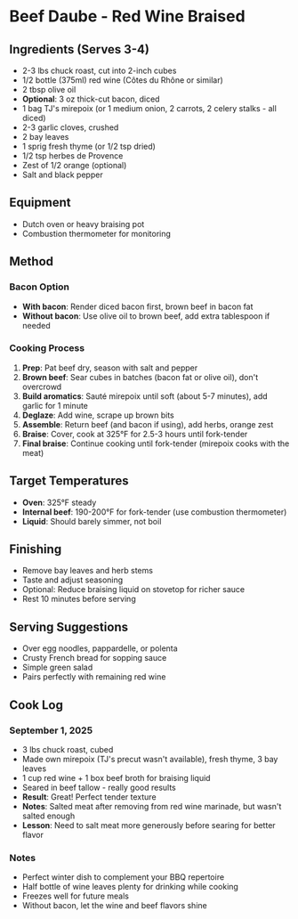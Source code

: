 # Beef Daube - Red Wine Braised

## Ingredients (Serves 3-4)
* 2-3 lbs chuck roast, cut into 2-inch cubes
* 1/2 bottle (375ml) red wine (Côtes du Rhône or similar)
* 2 tbsp olive oil
* **Optional**: 3 oz thick-cut bacon, diced
* 1 bag TJ's mirepoix (or 1 medium onion, 2 carrots, 2 celery stalks - all diced)
* 2-3 garlic cloves, crushed
* 2 bay leaves
* 1 sprig fresh thyme (or 1/2 tsp dried)
* 1/2 tsp herbes de Provence
* Zest of 1/2 orange (optional)
* Salt and black pepper

## Equipment
* Dutch oven or heavy braising pot
* Combustion thermometer for monitoring

## Method

### Bacon Option
* **With bacon**: Render diced bacon first, brown beef in bacon fat
* **Without bacon**: Use olive oil to brown beef, add extra tablespoon if needed

### Cooking Process
1. **Prep**: Pat beef dry, season with salt and pepper
2. **Brown beef**: Sear cubes in batches (bacon fat or olive oil), don't overcrowd
3. **Build aromatics**: Sauté mirepoix until soft (about 5-7 minutes), add garlic for 1 minute
4. **Deglaze**: Add wine, scrape up brown bits
5. **Assemble**: Return beef (and bacon if using), add herbs, orange zest
6. **Braise**: Cover, cook at 325°F for 2.5-3 hours until fork-tender
7. **Final braise**: Continue cooking until fork-tender (mirepoix cooks with the meat)

## Target Temperatures
* **Oven**: 325°F steady
* **Internal beef**: 190-200°F for fork-tender (use combustion thermometer)
* **Liquid**: Should barely simmer, not boil

## Finishing
* Remove bay leaves and herb stems
* Taste and adjust seasoning
* Optional: Reduce braising liquid on stovetop for richer sauce
* Rest 10 minutes before serving

## Serving Suggestions
* Over egg noodles, pappardelle, or polenta
* Crusty French bread for sopping sauce
* Simple green salad
* Pairs perfectly with remaining red wine

## Cook Log

### September 1, 2025
* 3 lbs chuck roast, cubed
* Made own mirepoix (TJ's precut wasn't available), fresh thyme, 3 bay leaves
* 1 cup red wine + 1 box beef broth for braising liquid
* Seared in beef tallow - really good results
* **Result**: Great! Perfect tender texture
* **Notes**: Salted meat after removing from red wine marinade, but wasn't salted enough
* **Lesson**: Need to salt meat more generously before searing for better flavor

### Notes
* Perfect winter dish to complement your BBQ repertoire
* Half bottle of wine leaves plenty for drinking while cooking
* Freezes well for future meals
* Without bacon, let the wine and beef flavors shine